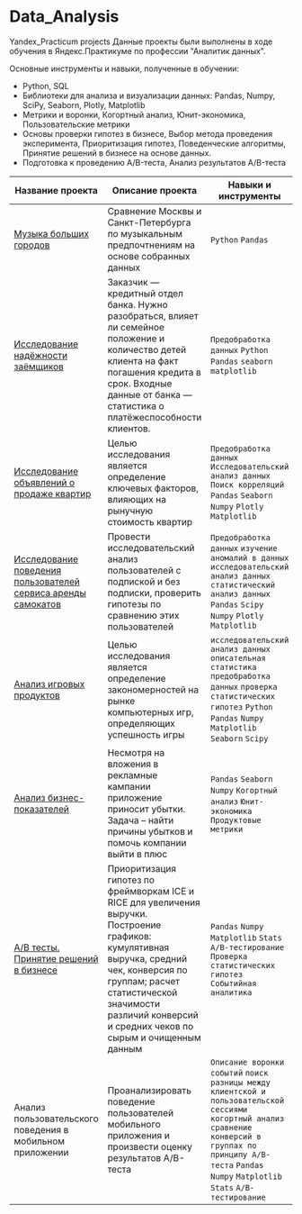 # Data_Analysis
Yandex_Practicum projects
Данные проекты были выполнены в ходе обучения в Яндекс.Практикуме по профессии "Аналитик данных".

Основные инструменты и навыки, полученные в обучении:
* Python, SQL
* Библиотеки для анализа и визуализации данных: Pandas, Numpy, SciPy, Seaborn, Plotly, Matplotlib
* Метрики и воронки, Когортный анализ, Юнит-экономика, Пользовательские метрики
* Основы проверки гипотез в бизнесе, Выбор метода проведения эксперимента, Приоритизация гипотез, Поведенческие алгоритмы, Принятие решений в бизнесе на основе данных.
* Подготовка к проведению A/B-теста, Анализ результатов A/B-теста

| Название проекта | Описание проекта | Навыки и инструменты |
| ----------- | ----------- | ----------- |
| [Музыка больших городов](https://github.com/pspasskiy/Data_Analysis/tree/main/big%20city%20music) | Сравнение Москвы и Санкт-Петербурга по музыкальным предпочтнениям на основе собранных данных | `Python` `Pandas` |
| [Исследование надёжности заёмщиков](https://github.com/pspasskiy/Data_Analysis/tree/main/bank%20debtors) | Заказчик — кредитный отдел банка. Нужно разобраться, влияет ли семейное положение и количество детей клиента на факт погашения кредита в срок. Входные данные от банка — статистика о платёжеспособности клиентов. | `Предобработка данных` `Python` `Pandas` `seaborn` `matplotlib` |
| [Исследование объявлений о продаже квартир](https://github.com/pspasskiy/Data_Analysis/tree/main/real%20estate)| Целью исследования является определение ключевых факторов, влияющих на рынучную стоимость квартир| `Предобработка данных` `Исследовательский анализ данных` `Поиск корреляций` `Pandas` `Seaborn` `Numpy` `Plotly` `Matplotlib` | 
| [Исследование поведения пользователей сервиса аренды самокатов](https://github.com/pspasskiy/Data_Analysis/tree/main/scooter%20rent) | Провести исследовательский анализ пользователей с подпиской и без подписки, проверить гипотезы по сравнению этих пользователей | `Предобработка данных` `изучение аномалий в данных` `исследовательский анализ данных` `статистический анализ данных` `Pandas` `Scipy` `Numpy` `Plotly` `Matplotlib` |
| [Анализ игровых продуктов](https://github.com/pspasskiy/Data_Analysis/tree/main/video%20games%20research) | Целью исследования является определение закономерностей на рынке компьютерных игр, определяющих успешность игры | `исследовательский анализ данных` `описательная статистика` `предобработка данных` `проверка статистических гипотез` `Python` `Pandas` `Numpy` `Matplotlib` `Seaborn` `Scipy` |
| [Анализ бизнес-показателей](https://github.com/pspasskiy/Data_Analysis/tree/main/business%20performance%20analysis) | Несмотря на вложения в рекламные кампании приложение приносит убытки. Задача – найти причины убытков и помочь компании выйти в плюс | `Pandas` `Seaborn` `Numpy` `Когортный анализ` `Юнит-экономика` `Продуктовые метрики` |
| [A/B тесты. Принятие решений в бизнесе](https://github.com/pspasskiy/Data_Analysis/tree/main/ab%20test) | Приоритизация гипотез по фреймворкам ICE и RICE для увеличения выручки. Построение графиков: кумулятивная выручка, средний чек, конверсия по группам; расчет статистической значимости различий конверсий и средних чеков по сырым и очищенным данным | `Pandas` `Numpy` `Matplotlib` `Stats` `A/B-тестирование` `Проверка статистических гипотез` `Событийная аналитика` |
| Анализ пользовательского поведения в мобильном приложении | Проанализировать поведение пользователей мобильного приложения и произвести оценку результатов A/B-теста | `Описание воронки событий` `поиск разницы между клиентской и пользовательской сессиями` `когортный анализ` `сравнение конверсий в группах по принципу A/B-теста` `Pandas` `Numpy` `Matplotlib` `Stats` `A/B-тестирование` |
